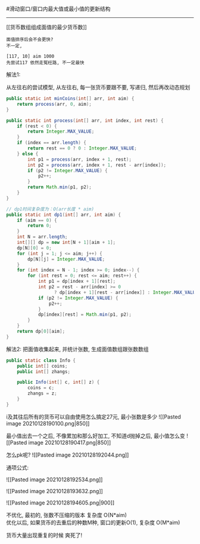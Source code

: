 
#滑动窗口/窗口内最大值或最小值的更新结构 

---

[[货币数组组成面值的最少货币数]]


```text
面值排序后会不会更快?
不一定, 

[117, 10] aim 1000
先尝试117 依然走冤枉路, 不一定最快
```


解法1:

从左往右的尝试模型,
从左往右, 每一张货币要跟不要, 写递归, 然后再改动态规划

```java
public static int minCoins(int[] arr, int aim) {
    return process(arr, 0, aim);
}

public static int process(int[] arr, int index, int rest) {
    if (rest < 0) {
        return Integer.MAX_VALUE;
    }
    if (index == arr.length) {
        return rest == 0 ? 0 : Integer.MAX_VALUE;
    } else {
        int p1 = process(arr, index + 1, rest);
        int p2 = process(arr, index + 1, rest - arr[index]);
        if (p2 != Integer.MAX_VALUE) {
            p2++;
        }
        return Math.min(p1, p2);
    }
}

// dp1时间复杂度为：O(arr长度 * aim)
public static int dp1(int[] arr, int aim) {
    if (aim == 0) {
        return 0;
    }
    int N = arr.length;
    int[][] dp = new int[N + 1][aim + 1];
    dp[N][0] = 0;
    for (int j = 1; j <= aim; j++) {
        dp[N][j] = Integer.MAX_VALUE;
    }
    for (int index = N - 1; index >= 0; index--) {
        for (int rest = 0; rest <= aim; rest++) {
            int p1 = dp[index + 1][rest];
            int p2 = rest - arr[index] >= 0 
                  ? dp[index + 1][rest - arr[index]] : Integer.MAX_VALUE;
            if (p2 != Integer.MAX_VALUE) {
                p2++;
            }
            dp[index][rest] = Math.min(p1, p2);
        }
    }
    return dp[0][aim];
}
```


解法2:
把面值收集起来, 并统计张数, 生成面值数组跟张数数组

```java
public static class Info {
    public int[] coins;
    public int[] zhangs;

    public Info(int[] c, int[] z) {
        coins = c;
        zhangs = z;
    }
}
```


i及其往后所有的货币可以自由使用怎么搞定27元, 最小张数是多少
![[Pasted image 20210128190100.png|850]]

最小值出去一个之后, 不像累加和那么好加工,  不知道d抛掉之后, 最小值怎么变
![[Pasted image 20210128190417.png|850]]

怎么pk呢?
![[Pasted image 20210128192044.png]]

通项公式:

![[Pasted image 20210128192534.png]]


![[Pasted image 20210128193632.png]]

![[Pasted image 20210128194605.png|900]]

 
不优化, 最初的, 张数不压缩的版本 复杂度 O(N\*aim)   
优化以后, 如果货币的去重后的种数M种, 窗口的更新O(1), 复杂度 O(M\*aim)   

货币大量出现重复的时候 爽死了!